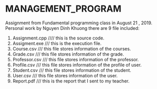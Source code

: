 # MANAGEMENT_PROGRAM
Assignment from Fundamental programming class in August 21 , 2019. Personal work by Nguyen Dinh Khuong
there are 9 file included:
1) Assignment.cpp //// this is the source code.
2) Assigment.exe /// this is the execution file.
3) Course.csv /// this file stores information of the courses.
4) Grade.csv /// this file stores information of the grade.
5) Professor.csv /// this file stores information of the professor.
6) Profile.csv /// this file stores information of the profile of user.
7) Student.csv /// this file stores information of the student.
8) User.csv /// this file stores information of the user.
9) Report.pdf /// this is the report that I sent to my teacher.
